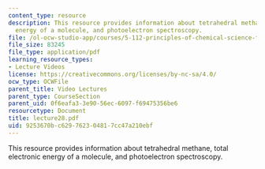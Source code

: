 ```yaml
---
content_type: resource
description: This resource provides information about tetrahedral methane, total electronic
  energy of a molecule, and photoelectron spectroscopy.
file: /ol-ocw-studio-app/courses/5-112-principles-of-chemical-science-fall-2005/9253670bc629762304817cc47a210ebf_lecture28.pdf
file_size: 83245
file_type: application/pdf
learning_resource_types:
- Lecture Videos
license: https://creativecommons.org/licenses/by-nc-sa/4.0/
ocw_type: OCWFile
parent_title: Video Lectures
parent_type: CourseSection
parent_uid: 0f6eafa3-3e90-56ec-6097-f69475356be6
resourcetype: Document
title: lecture28.pdf
uid: 9253670b-c629-7623-0481-7cc47a210ebf
---
```

This resource provides information about tetrahedral methane, total electronic energy of a molecule, and photoelectron spectroscopy.